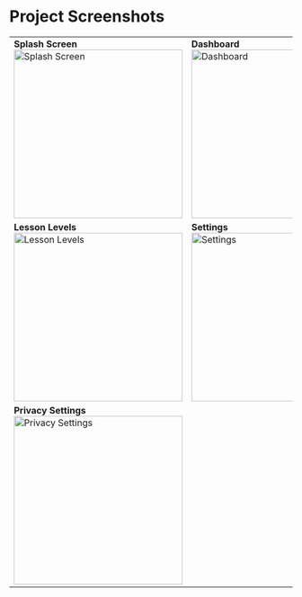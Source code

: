 # Project Screenshots

<table>
  <tr>
    <td><strong>Splash Screen</strong><br><img src="https://github.com/user-attachments/assets/07bc0a7c-cfc0-4031-b182-3becbe46b6df" alt="Splash Screen" width="300"></td>
    <td><strong>Dashboard</strong><br><img src="https://github.com/user-attachments/assets/5a8f548f-82ff-4a3d-99fa-e4ea16072eeb" alt="Dashboard" width="300"></td>
  </tr>
  <tr>
    <td><strong>Lesson Levels</strong><br><img src="https://github.com/user-attachments/assets/2639d368-31fc-4f02-9e36-ede205f399cf" alt="Lesson Levels" width="300"></td>
    <td><strong>Settings</strong><br><img src="https://github.com/user-attachments/assets/e4e7d35a-9990-4df7-8805-75384531532f" alt="Settings" width="300"></td>
  </tr>
  <tr>
    <td colspan="2"><strong>Privacy Settings</strong><br><img src="https://github.com/user-attachments/assets/6e398d8b-193e-40cd-b7f7-f324c27f6242" alt="Privacy Settings" width="300"></td>
  </tr>
</table>

